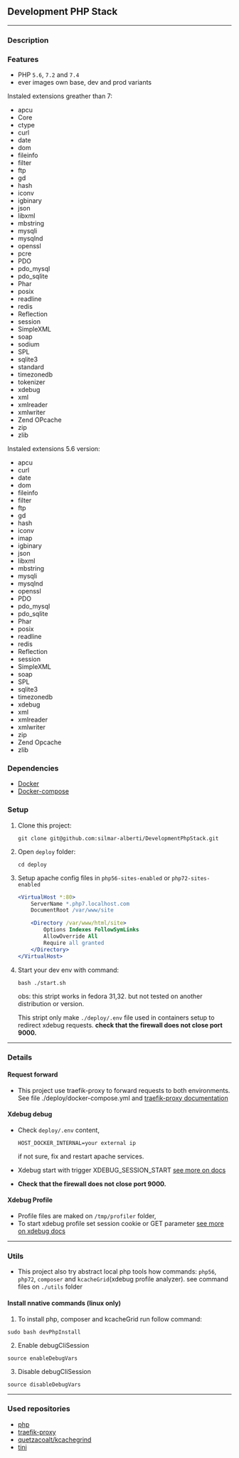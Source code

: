 ## Development PHP Stack
___
### Description

### Features
- PHP `5.6`, `7.2` and `7.4`
- ever images own base, dev and prod variants 

Instaled extensions greather than 7:
- apcu
- Core
- ctype
- curl
- date
- dom
- fileinfo
- filter
- ftp
- gd
- hash
- iconv
- igbinary
- json
- libxml
- mbstring
- mysqli
- mysqlnd
- openssl
- pcre
- PDO
- pdo_mysql
- pdo_sqlite
- Phar
- posix
- readline
- redis
- Reflection
- session
- SimpleXML
- soap
- sodium
- SPL
- sqlite3
- standard
- timezonedb
- tokenizer
- xdebug
- xml
- xmlreader
- xmlwriter
- Zend OPcache
- zip
- zlib

Instaled extensions 5.6 version:
- apcu
- curl
- date
- dom
- fileinfo
- filter
- ftp
- gd
- hash
- iconv
- imap
- igbinary
- json
- libxml
- mbstring
- mysqli
- mysqlnd
- openssl
- PDO
- pdo_mysql
- pdo_sqlite
- Phar
- posix
- readline
- redis
- Reflection
- session
- SimpleXML
- soap
- SPL
- sqlite3
- timezonedb
- xdebug
- xml
- xmlreader
- xmlwriter
- zip
- Zend Opcache
- zlib



### Dependencies
 - [Docker](https://docs.docker.com/install/) 
 - [Docker-compose](https://docs.docker.com/compose/install/)
### Setup

1. Clone this project: 
    ```SH
    git clone git@github.com:silmar-alberti/DevelopmentPhpStack.git
    ```

2. Open `deploy` folder: 
    ```SH
    cd deploy
    ```

3. Setup apache config files in `php56-sites-enabled` or `php72-sites-enabled` 
    ``` Apache
    <VirtualHost *:80>
        ServerName *.php7.localhost.com
        DocumentRoot /var/www/site

        <Directory /var/www/html/site>
            Options Indexes FollowSymLinks
            AllowOverride All
            Require all granted
        </Directory>
    </VirtualHost>

    ```

4. Start your dev env with command:

    ``` SH
    bash ./start.sh
    ``` 
    obs: this stript works in fedora 31,32. but not tested on another distribution or version.

    This stript only make `./deploy/.env` file used in containers setup to redirect xdebug requests. **check that the firewall does not close port 9000.** 
___
### Details

#### Request forward

- This project use traefik-proxy to forward requests to both environments. 
See file ./deploy/docker-compose.yml and [traefik-proxy documentation](https://doc.traefik.io/traefik/)

#### Xdebug debug 
- Check `deploy/.env` content, 
    ``` 
    HOST_DOCKER_INTERNAL=your external ip
    ```
    if not sure, fix and restart apache services.     
- Xdebug start with trigger XDEBUG_SESSION_START [see more on docs](https://xdebug.org/docs/remote)

- **Check that the firewall does not close port 9000.** 

#### Xdebug Profile
- Profile files are maked on `/tmp/profiler` folder, 
- To start xdebug profile set session cookie or GET parameter [see more on xdebug docs](https://xdebug.org/docs/profiler)

___
### Utils

 - This project also try abstract local php tools how commands: `php56`, `php72`, `composer` and `kcacheGrid`(xdebug profile analyzer). 
 see command files on `./utils` folder

#### Install nnative commands (linux only)
1. To install php, composer and kcacheGrid run follow command:
```SH
sudo bash devPhpInstall
```
2. Enable debugCliSession 
```SH
source enableDebugVars
```
3. Disable debugCliSession 
```SH
source disableDebugVars
```
___
### Used repositories 
- [php](https://hub.docker.com/r/_/php)
- [traefik-proxy](https://doc.traefik.io/traefik/)
- [quetzacoalt/kcachegrind](https://hub.docker.com/r/quetzacoalt/kcachegrind)
- [tini](https://github.com/krallin/tini)


